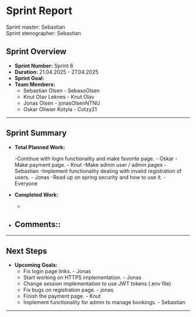 # **Sprint Report**

Sprint master: Sebastian  
Sprint stenographer: Sebastian

## **Sprint Overview**

- **Sprint Number:** Sprint 6
- **Duration:** 21.04.2025 - 27.04.2025
- **Sprint Goal:**
- **Team Members:**
  - Sebastian Olsen - SebasoOlsen
  - Knut Olav Leknes - Knut Olav
  - Jonas Olsen - jonasOlsenNTNU
  - Oskar Oliwier Kotyla - Cotzy21

---

## **Sprint Summary**

- **Total Planned Work:**

  -Continue with login functionality and make favorite page. - Oskar
  -Make payment page. - Knut
  -Make admin user / admin pages - Sebastian
  -Implement functionality dealing with invalid registration of users. - Jonas
  -Read up on spring security and how to use it. - Everyone

- **Completed Work:**

  -

- **Comments::**
  -

---

## **Next Steps**

- **Upcoming Goals:**
  - Fix login page links. - Jonas
  - Start working on HTTPS implementation. - Jonas
  - Change session implementation to use JWT tokens (.env file)
  - Fix bugs on registration page. - jonas
  - Finish the payment page. - Knut
  - Implement functionality for admin to manage bookings. - Sebastian

---
